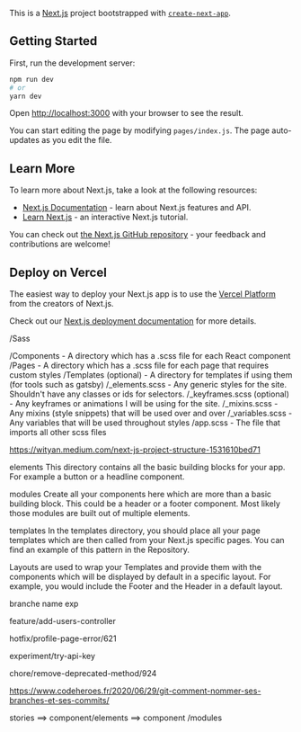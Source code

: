 This is a [Next.js](https://nextjs.org/) project bootstrapped with [`create-next-app`](https://github.com/vercel/next.js/tree/canary/packages/create-next-app).

## Getting Started

First, run the development server:

```bash
npm run dev
# or
yarn dev
```

Open [http://localhost:3000](http://localhost:3000) with your browser to see the result.

You can start editing the page by modifying `pages/index.js`. The page auto-updates as you edit the file.

## Learn More

To learn more about Next.js, take a look at the following resources:

- [Next.js Documentation](https://nextjs.org/docs) - learn about Next.js features and API.
- [Learn Next.js](https://nextjs.org/learn) - an interactive Next.js tutorial.

You can check out [the Next.js GitHub repository](https://github.com/vercel/next.js/) - your feedback and contributions are welcome!

## Deploy on Vercel

The easiest way to deploy your Next.js app is to use the [Vercel Platform](https://vercel.com/import?utm_medium=default-template&filter=next.js&utm_source=create-next-app&utm_campaign=create-next-app-readme) from the creators of Next.js.

Check out our [Next.js deployment documentation](https://nextjs.org/docs/deployment) for more details.



/Sass

/Components - A directory which has a .scss file for each React component
/Pages - A directory which has a .scss file for each page that requires custom styles
/Templates (optional) - A directory for templates if using them (for tools such as gatsby)
/_elements.scss - Any generic styles for the site. Shouldn't have any classes or ids for selectors.
/_keyframes.scss (optional) - Any keyframes or animations I will be using for the site.
/_mixins.scss - Any mixins (style snippets) that will be used over and over
/_variables.scss - Any variables that will be used throughout styles
/app.scss - The file that imports all other scss files


https://wityan.medium.com/next-js-project-structure-1531610bed71

elements
This directory contains all the basic building blocks for your app. For example a button or a headline component.


modules
Create all your components here which are more than a basic building block. This could be a header or a footer component. Most likely those modules are built out of multiple elements.


templates
In the templates directory, you should place all your page templates which are then called from your Next.js specific pages. You can find an example of this pattern in the Repository.

Layouts are used to wrap your Templates and provide them with the components which will be displayed by default in a specific layout. For example, you would include the Footer and the Header in a default layout.


branche name exp

feature/add-users-controller
 
hotfix/profile-page-error/621
 
experiment/try-api-key
 
chore/remove-deprecated-method/924


https://www.codeheroes.fr/2020/06/29/git-comment-nommer-ses-branches-et-ses-commits/


stories ==> component/elements 
        ==> component /modules 


